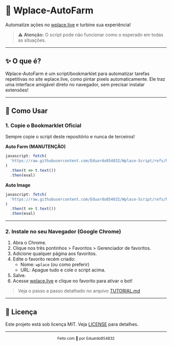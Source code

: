 # 🎨 Wplace-AutoFarm

Automatize ações no [wplace.live](https://wplace.live) e turbine sua experiência!

> ⚠️ **Atenção:** O script pode não funcionar como o esperado em todas as situações.

---

## ✨ O que é?

Wplace-AutoFarm é um script/bookmarklet para automatizar tarefas repetitivas no site wplace.live, como pintar pixels automaticamente. Ele traz uma interface amigável direto no navegador, sem precisar instalar extensões!

---

## 🚀 Como Usar

### 1. Copie o Bookmarklet Oficial

Sempre copie o script deste repositório e nunca de terceiros!

**Auto Farm (MANUTENÇÃO)**

```javascript
javascript: fetch(
  'https://raw.githubusercontent.com/Eduardo854832/Wplace-Script/refs/heads/main/AUTO-FARM.js'
)
  .then(t => t.text())
  .then(eval)
```

**Auto Image**

```javascript
javascript: fetch(
  'https://raw.githubusercontent.com/Eduardo854832/Wplace-Script/refs/heads/main/AUTO-IMAGE.js'
)
  .then(t => t.text())
  .then(eval)
```

---

### 2. Instale no seu Navegador (Google Chrome)

1. Abra o Chrome.
2. Clique nos três pontinhos > Favoritos > Gerenciador de favoritos.
3. Adicione qualquer página aos favoritos.
4. Edite o favorito recém criado:
   - Nome: `wplace` (ou como preferir)
   - URL: Apague tudo e cole o script acima.
5. Salve.
6. Acesse [wplace.live](https://wplace.live) e clique no favorito para ativar o bot!

> Veja o passo a passo detalhado no arquivo [TUTORIAL.md](./TUTORIAL.md)

---

## 📄 Licença

Este projeto está sob licença MIT. Veja [LICENSE](./LICENSE) para detalhes.

---

<div align="center"><sub>Feito com 💜 por Eduardo854832</sub></div>
